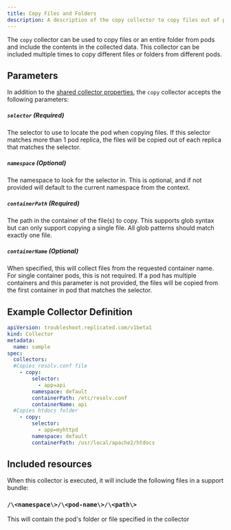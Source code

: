 ```yaml
---
title: Copy Files and Folders
description: A description of the copy collector to copy files out of pods
---
```


The `copy` collector can be used to copy files or an entire folder from pods and include the contents in the collected data.
This collector can be included multiple times to copy different files or folders from different pods.

## Parameters

In addition to the [shared collector properties](https://troubleshoot.sh/docs/collect/collectors/#shared-properties), the `copy` collector accepts the following parameters:

##### `selector` (Required)
The selector to use to locate the pod when copying files.
If this selector matches more than 1 pod replica, the files will be copied out of each replica that matches the selector.

##### `namespace` (Optional)
The namespace to look for the selector in.
This is optional, and if not provided will default to the current namespace from the context.

##### `containerPath` (Required)
The path in the container of the file(s) to copy.
This supports glob syntax but can only support copying a single file.
All glob patterns should match exactly one file.

##### `containerName` (Optional)
When specified, this will collect files from the requested container name. For single container pods, this is not required.
If a pod has multiple containers and this parameter is not provided, the files will be copied from the first container in pod that matches the selector.

## Example Collector Definition

```yaml
apiVersion: troubleshoot.replicated.com/v1beta1
kind: Collector
metadata:
  name: sample
spec:
  collectors:
  #Copies resolv.conf file
    - copy:
        selector: 
          - app=api
        namespace: default
        containerPath: /etc/resolv.conf
        containerName: api
  #Copies htdocs folder
    - copy:
        selector: 
          - app=myhttpd
        namespace: default
        containerPath: /usr/local/apache2/htdocs

```


## Included resources

When this collector is executed, it will include the following files in a support bundle:

### `/\<namespace\>/\<pod-name\>/\<path\>`

This will contain the pod's folder or file specified in the collector
